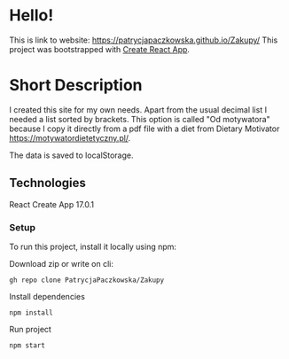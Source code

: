 # Hello!

This is link to website: https://patrycjapaczkowska.github.io/Zakupy/
This project was bootstrapped with [Create React App](https://github.com/facebook/create-react-app).

# Short Description
I created this site for my own needs. Apart from the usual decimal list I needed a list sorted by brackets. This option is called "Od motywatora" because I copy it directly from a pdf file with a diet from Dietary Motivator https://motywatordietetyczny.pl/. 

The data is saved to localStorage.

## Technologies
React Create App 17.0.1

### Setup
To run this project, install it locally using npm:

Download zip or write on cli:
```
gh repo clone PatrycjaPaczkowska/Zakupy
```
Install dependencies
```
npm install
```
Run project
```
npm start
```
